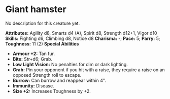 # Giant hamster

No description for this creature yet.

**Attributes:** Agility d8, Smarts d4 (A), Spirit d8, Strength d12+1,
Vigor d10
**Skills:** Fighting d6, Climbing d8, Notice d8
**Charisma:** -; **Pace:** 5; **Parry:** 5; **Toughness:** 11 (2)
**Special Abilities**

- **Armour +2:** Tan fur.
- **Bite:** Str+d6; Grab.
- **Low Light Vision:** No penalties for dim or dark lighting.
- **Grab:** Pin your opponent if you hit with a raise, they require a
raise on an opposed Strength roll to escape.
- **Burrow:** Can burrow and reappear within 4".
- **Immunity:** Disease.
- **Size +2:** Increases Toughness by +2.
